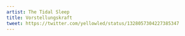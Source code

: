 ```yaml
---
artist: The Tidal Sleep
title: Vorstellungskraft
tweet: https://twitter.com/yellowled/status/1328057304227385347
---
```

